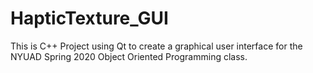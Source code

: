 # HapticTexture_GUI

This is C++ Project using Qt to create a graphical user interface for the NYUAD Spring 2020 Object Oriented Programming class.
